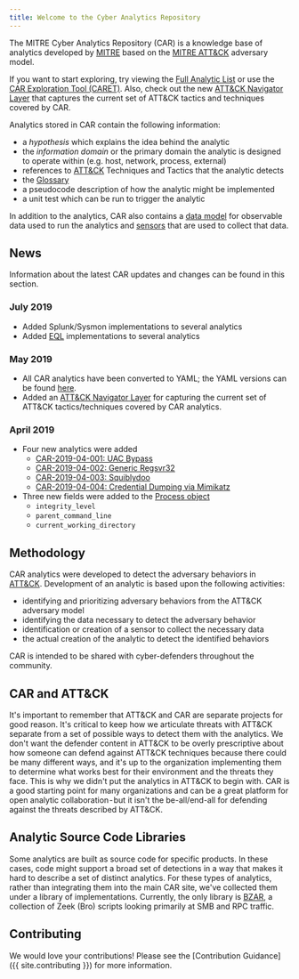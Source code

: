 ```yaml
---
title: Welcome to the Cyber Analytics Repository
---
```


The MITRE Cyber Analytics Repository (CAR) is a knowledge base of analytics developed by [MITRE](https://www.mitre.org) based on the [MITRE ATT&CK](https://attack.mitre.org/) adversary model.

If you want to start exploring, try viewing the [Full Analytic List](analytics) or use the [CAR Exploration Tool (CARET)](https://mitre-attack.github.io/caret/#/). Also, check out the new [ATT&CK Navigator Layer](https://mitre-attack.github.io/attack-navigator/enterprise/#layerURL=https%3A%2F%2Fraw.githubusercontent.com%2Fmitre-attack%2Fcar%2Fmaster%2Fdocs%2Fcar_attack%2Fcar_attack.json) that captures the current set of ATT&CK tactics and techniques covered by CAR.

Analytics stored in CAR contain the following information:
* a *hypothesis* which explains the idea behind the analytic
* the *information domain* or the primary domain the analytic is designed to operate within (e.g. host, network, process, external)
* references to [ATT&CK](https://attack.mitre.org/) Techniques and Tactics that the analytic detects
* the [Glossary](Glossary)
* a pseudocode description of how the analytic might be implemented
* a unit test which can be run to trigger the analytic

In addition to the analytics, CAR also contains a [data model](data_model) for observable data used to run the analytics and [sensors](sensors) that are used to collect that data.

## News
Information about the latest CAR updates and changes can be found in this section.

### July 2019
* Added Splunk/Sysmon implementations to several analytics
* Added [EQL](https://eqllib.readthedocs.io/en/latest/index.html) implementations to several analytics

### May 2019
* All CAR analytics have been converted to YAML; the YAML versions can be found [here](https://github.com/mitre-attack/car/tree/master/analytics).
* Added an [ATT&CK Navigator Layer](https://mitre-attack.github.io/attack-navigator/enterprise/#layerURL=https%3A%2F%2Fraw.githubusercontent.com%2Fmitre-attack%2Fcar%2Fmaster%2Fdocs%2Fcar_attack%2Fcar_attack.json) for capturing the current set of ATT&CK tactics/techniques covered by CAR analytics.

### April 2019
* Four new analytics were added
  * [CAR-2019-04-001: UAC Bypass](/analytics/CAR-2019-04-001)
  * [CAR-2019-04-002: Generic Regsvr32](/analytics/CAR-2019-04-002)
  * [CAR-2019-04-003: Squiblydoo](/analytics/CAR-2019-04-003)
  * [CAR-2019-04-004: Credential Dumping via Mimikatz](/analytics/CAR-2019-04-004)
* Three new fields were added to the [Process object](/data_model/process)
  * `integrity_level`
  * `parent_command_line`
  * `current_working_directory`

## Methodology
CAR analytics were developed to detect the adversary behaviors in [ATT&CK](https://attack.mitre.org/). Development of an analytic is based upon the following activities: 
* identifying and prioritizing adversary behaviors from the ATT&CK adversary model 
* identifying the data necessary to detect the adversary behavior
* identification or creation of a sensor to collect the necessary data
* the actual creation of the analytic to detect the identified behaviors

CAR is intended to be shared with cyber-defenders throughout the community.

## CAR and ATT&CK

It's important to remember that ATT&CK and CAR are separate projects for good reason. It's critical to keep how we articulate threats with ATT&CK separate from a set of possible ways to detect them with the analytics. We don't want the defender content in ATT&CK to be overly prescriptive about how someone can defend against ATT&CK techniques because there could be many different ways, and it's up to the organization implementing them to determine what works best for their environment and the threats they face. This is why we didn't put the analytics in ATT&CK to begin with. CAR is a good starting point for many organizations and can be a great platform for open analytic collaboration - but it isn't the be-all/end-all for defending against the threats described by ATT&CK.

## Analytic Source Code Libraries

Some analytics are built as source code for specific products. In these cases, code might support a broad set of detections in a way that makes it hard to describe a set of distinct analytics. For these types of analytics, rather than integrating them into the main CAR site, we've collected them under a library of implementations. Currently, the only library is [BZAR](https://github.com/mitre-attack/car/tree/master/implementations/bzar), a collection of Zeek (Bro) scripts looking primarily at SMB and RPC traffic.

## Contributing

We would love your contributions! Please see the [Contribution Guidance]({{ site.contributing }}) for more information.
